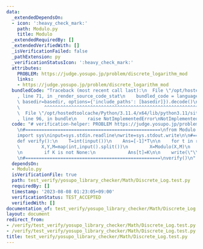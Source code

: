 ```yaml
---
data:
  _extendedDependsOn:
  - icon: ':heavy_check_mark:'
    path: Modulo.py
    title: Modulo
  _extendedRequiredBy: []
  _extendedVerifiedWith: []
  _isVerificationFailed: false
  _pathExtension: py
  _verificationStatusIcon: ':heavy_check_mark:'
  attributes:
    PROBLEM: https://judge.yosupo.jp/problem/discrete_logarithm_mod
    links:
    - https://judge.yosupo.jp/problem/discrete_logarithm_mod
  bundledCode: "Traceback (most recent call last):\n  File \"/opt/hostedtoolcache/Python/3.11.4/x64/lib/python3.11/site-packages/onlinejudge_verify/documentation/build.py\"\
    , line 71, in _render_source_code_stat\n    bundled_code = language.bundle(stat.path,\
    \ basedir=basedir, options={'include_paths': [basedir]}).decode()\n          \
    \         ^^^^^^^^^^^^^^^^^^^^^^^^^^^^^^^^^^^^^^^^^^^^^^^^^^^^^^^^^^^^^^^^^^^^^^^^^^^^^^^^^\n\
    \  File \"/opt/hostedtoolcache/Python/3.11.4/x64/lib/python3.11/site-packages/onlinejudge_verify/languages/python.py\"\
    , line 96, in bundle\n    raise NotImplementedError\nNotImplementedError\n"
  code: "# verification-helper: PROBLEM https://judge.yosupo.jp/problem/discrete_logarithm_mod\n\
    \n#==================================================\nfrom Modulo import *\n\n\
    import sys\ninput=sys.stdin.readline\nwrite=sys.stdout.write\n\n#==================================================\n\
    def verify():\n    T=int(input())\n    Ans=[-1]*T\n\n    for t in range(T):\n\
    \        X,Y,M=map(int,input().split())\n        X=Modulo(X,M)\n        K=Discrete_Log(X,Y)\n\
    \n        if K is not None:\n            Ans[t]=K\n\n    write(\"\\n\".join(map(str,Ans)))\n\
    \n#==================================================\nverify()\n"
  dependsOn:
  - Modulo.py
  isVerificationFile: true
  path: test_verify/yosupo_library_checker/Math/Discrete_Log.test.py
  requiredBy: []
  timestamp: '2023-08-08 01:23:05+09:00'
  verificationStatus: TEST_ACCEPTED
  verifiedWith: []
documentation_of: test_verify/yosupo_library_checker/Math/Discrete_Log.test.py
layout: document
redirect_from:
- /verify/test_verify/yosupo_library_checker/Math/Discrete_Log.test.py
- /verify/test_verify/yosupo_library_checker/Math/Discrete_Log.test.py.html
title: test_verify/yosupo_library_checker/Math/Discrete_Log.test.py
---
```

